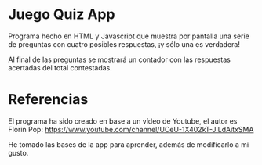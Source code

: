 # Juego Quiz App

Programa hecho en HTML y Javascript que muestra por pantalla una serie de preguntas con cuatro posibles respuestas, ¡y sólo una es verdadera!

Al final de las preguntas se mostrará un contador con las respuestas acertadas del total contestadas.

# Referencias

El programa ha sido creado en base a un vídeo de Youtube, el autor es Florin Pop: https://www.youtube.com/channel/UCeU-1X402kT-JlLdAitxSMA

He tomado las bases de la app para aprender, además de modificarlo a mi gusto.